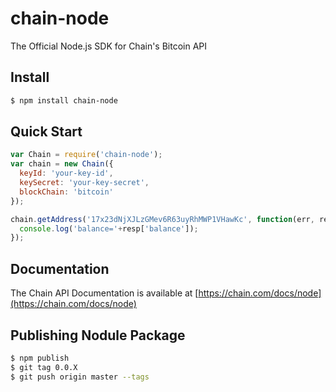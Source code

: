 # chain-node

The Official Node.js SDK for Chain's Bitcoin API

## Install

```bash
$ npm install chain-node
```

## Quick Start

```js
var Chain = require('chain-node');
var chain = new Chain({
  keyId: 'your-key-id',
  keySecret: 'your-key-secret',
  blockChain: 'bitcoin'
});

chain.getAddress('17x23dNjXJLzGMev6R63uyRhMWP1VHawKc', function(err, resp) {
  console.log('balance='+resp['balance']);
});
```

## Documentation

The Chain API Documentation is available at [https://chain.com/docs/node](https://chain.com/docs/node)

## Publishing Nodule Package

```bash
$ npm publish
$ git tag 0.0.X
$ git push origin master --tags
```
